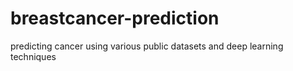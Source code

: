 # breastcancer-prediction
predicting cancer using various public datasets and deep learning techniques
